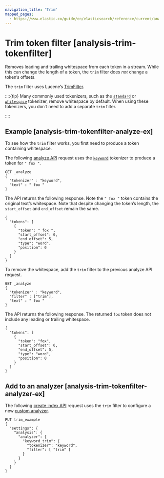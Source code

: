 ```yaml
---
navigation_title: "Trim"
mapped_pages:
  - https://www.elastic.co/guide/en/elasticsearch/reference/current/analysis-trim-tokenfilter.html
---
```


# Trim token filter [analysis-trim-tokenfilter]


Removes leading and trailing whitespace from each token in a stream. While this can change the length of a token, the `trim` filter does *not* change a token’s offsets.

The `trim` filter uses Lucene’s [TrimFilter](https://lucene.apache.org/core/10_0_0/analysis/common/org/apache/lucene/analysis/miscellaneous/TrimFilter.md).

::::{tip}
Many commonly used tokenizers, such as the [`standard`](/reference/data-analysis/text-analysis/analysis-standard-tokenizer.md) or [`whitespace`](/reference/data-analysis/text-analysis/analysis-whitespace-tokenizer.md) tokenizer, remove whitespace by default. When using these tokenizers, you don’t need to add a separate `trim` filter.

::::


## Example [analysis-trim-tokenfilter-analyze-ex]

To see how the `trim` filter works, you first need to produce a token containing whitespace.

The following [analyze API](https://www.elastic.co/docs/api/doc/elasticsearch/operation/operation-indices-analyze) request uses the [`keyword`](/reference/data-analysis/text-analysis/analysis-keyword-tokenizer.md) tokenizer to produce a token for `" fox "`.

```console
GET _analyze
{
  "tokenizer" : "keyword",
  "text" : " fox "
}
```

The API returns the following response. Note the `" fox "` token contains the original text’s whitespace. Note that despite changing the token’s length, the `start_offset` and `end_offset` remain the same.

```console-result
{
  "tokens": [
    {
      "token": " fox ",
      "start_offset": 0,
      "end_offset": 5,
      "type": "word",
      "position": 0
    }
  ]
}
```

To remove the whitespace, add the `trim` filter to the previous analyze API request.

```console
GET _analyze
{
  "tokenizer" : "keyword",
  "filter" : ["trim"],
  "text" : " fox "
}
```

The API returns the following response. The returned `fox` token does not include any leading or trailing whitespace.

```console-result
{
  "tokens": [
    {
      "token": "fox",
      "start_offset": 0,
      "end_offset": 5,
      "type": "word",
      "position": 0
    }
  ]
}
```


## Add to an analyzer [analysis-trim-tokenfilter-analyzer-ex]

The following [create index API](https://www.elastic.co/docs/api/doc/elasticsearch/operation/operation-indices-create) request uses the `trim` filter to configure a new [custom analyzer](docs-content://manage-data/data-store/text-analysis/create-custom-analyzer.md).

```console
PUT trim_example
{
  "settings": {
    "analysis": {
      "analyzer": {
        "keyword_trim": {
          "tokenizer": "keyword",
          "filter": [ "trim" ]
        }
      }
    }
  }
}
```


